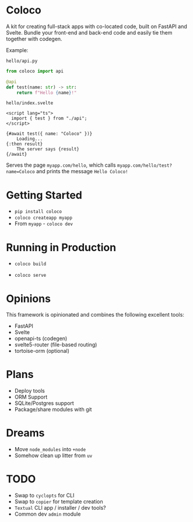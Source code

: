 # Coloco

A kit for creating full-stack apps with co-located code, built on FastAPI and Svelte. Bundle your front-end and back-end code and easily tie them together with codegen.

Example:

`hello/api.py`

```python
from coloco import api

@api
def test(name: str) -> str:
    return f"Hello {name}!"

```

`hello/index.svelte`

```svelte
<script lang="ts">
  import { test } from "./api";
</script>

{#await test({ name: "Coloco" })}
	Loading...
{:then result}
	The server says {result}
{/await}
```

Serves the page `myapp.com/hello`, which calls `myapp.com/hello/test?name=Coloco` and prints the message `Hello Coloco!`

# Getting Started

- `pip install coloco`
- `coloco createapp myapp`
- From `myapp` - `coloco dev`

# Running in Production

- `coloco build`

- `coloco serve`

# Opinions

This framework is opinionated and combines the following excellent tools:

- FastAPI
- Svelte
- openapi-ts (codegen)
- svelte5-router (file-based routing)
- tortoise-orm (optional)

# Plans

- Deploy tools
- ORM Support
- SQLite/Postgres support
- Package/share modules with git

# Dreams

- Move `node_modules` into `+node`
- Somehow clean up litter from `uv`

# TODO

- Swap to `cyclopts` for CLI
- Swap to `copier` for template creation
- `Textual` CLI app / installer / dev tools?
- Common dev `admin` module
